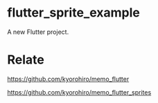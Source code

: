 # flutter_sprite_example
A new Flutter project.


# Relate
https://github.com/kyorohiro/memo_flutter

https://github.com/kyorohiro/memo_flutter_sprites
